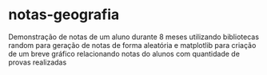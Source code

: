 # notas-geografia
Demonstração de notas de um aluno durante 8 meses utilizando bibliotecas random para geração de notas de forma aleatória e matplotlib para criação de um breve gráfico relacionando notas do alunos com quantidade de provas realizadas
